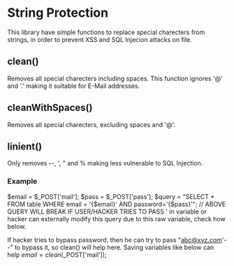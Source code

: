 # String Protection
This library have simple functions to replace special charecters from strings, in order to prevent XSS and SQL Injecion attacks on file.

## clean()
Removes all special charecters including spaces. This function ignores '@' and '.' making it suitable for E-Mail addresses.

## cleanWithSpaces()
Removes all special charecters, excluding spaces and '@'.

## linient()
Only removes --, ', " and % making less vulnerable to SQL Injection.

### Example
$email = $_POST['mail'];
$pass = $_POST['pass'];
$query = "SELECT * FROM table WHERE email = '{$email}' AND password='{$pass}'";
// ABOVE QUERY WILL BREAK IF USER/HACKER TRIES TO PASS ' in variable or hacker can externally modify this query due to this raw variable, check how below.

If hacker tries to bypass password, then he can try to pass "abc@xyz.com'--" to bypass it, so clean() will help here.
Saving variables like below can help
$email = clean($_POST['mail']);
